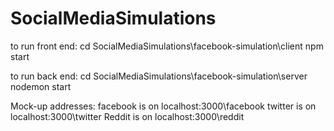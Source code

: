 # SocialMediaSimulations

to run front end:
cd SocialMediaSimulations\facebook-simulation\client
npm start

to run back end:
cd SocialMediaSimulations\facebook-simulation\server
nodemon start

Mock-up addresses:
facebook is on localhost:3000\facebook
twitter is on localhost:3000\twitter
Reddit is on localhost:3000\reddit


